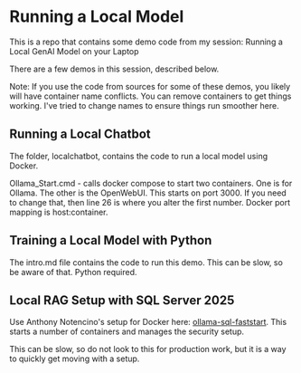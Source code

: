 # Running a Local Model
This is a repo that contains some demo code from my session: Running a Local GenAI Model on your Laptop

There are a few demos in this session, described below.

Note: If you use the code from sources for some of these demos, you likely will have container name conflicts. You can remove containers to get things working. I've tried to change names to ensure things run smoother here.

## Running a Local Chatbot
The folder, localchatbot, contains the code to run a local model using Docker.

Ollama_Start.cmd - calls docker compose to start two containers. One is for Ollama. The other is the OpenWebUI. This starts on port 3000. If you need to change that, then line 26 is where you alter the first number. Docker port mapping is host:container.

## Training a Local Model with Python
The intro.md file contains the code to run this demo. This can be slow, so be aware of that. Python required.

## Local RAG Setup with SQL Server 2025
Use Anthony Notencino's setup for Docker here: [ollama-sql-faststart](https://github.com/nocentino/ollama-sql-faststart). This starts a number of containers and manages the security setup.

This can be slow, so do not look to this for production work, but it is a way to quickly get moving with a setup.

